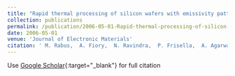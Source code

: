 ```yaml
---
title: "Rapid thermal processing of silicon wafers with emissivity patterns"
collection: publications
permalink: /publication/2006-05-01-Rapid-thermal-processing-of-silicon-wafers-with-emissivity-patterns
date: 2006-05-01
venue: 'Journal of Electronic Materials'
citation: ' M. Rabus,  A. Fiory,  N. Ravindra,  P. Frisella,  A. Agarwal,  T. Sorsch,  J. Miner,  E. Ferry,  F. Klemens,  R. Cirelli,  W. Mansfield, &quot;Rapid thermal processing of silicon wafers with emissivity patterns.&quot; Journal of Electronic Materials, 2006.'
---
```

Use [Google Scholar](https://scholar.google.com/scholar?q=Rapid+thermal+processing+of+silicon+wafers+with+emissivity+patterns){:target="_blank"} for full citation